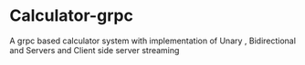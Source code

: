 # Calculator-grpc
A grpc based calculator system with implementation of Unary , Bidirectional and Servers and Client side server streaming 
